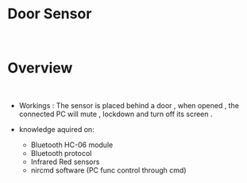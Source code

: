 # Door Sensor
<br>

# Overview  
<br>

- Workings : The sensor is placed behind a door , when opened , the connected PC will mute , lockdown and turn off its screen .

- knowledge aquired on:
    <br>
    - Bluetooth HC-06 module
    - Bluetooth protocol
    - Infrared Red sensors
    - nircmd software (PC func control through cmd)